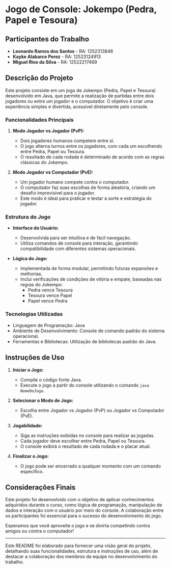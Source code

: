 # Jogo de Console: Jokempo (Pedra, Papel e Tesoura)

## Participantes do Trabalho
- **Leonardo Ramos dos Santos** - RA: 1252313846
- **Kayke Alabarce Perez** - RA: 12523124913
- **Miguel Rios da Silva** - RA: 12522217469

## Descrição do Projeto

Este projeto consiste em um jogo de Jokempo (Pedra, Papel e Tesoura) desenvolvido em Java, que permite a realização de partidas entre dois jogadores ou entre um jogador e o computador. O objetivo é criar uma experiência simples e divertida, acessível diretamente pelo console.

### Funcionalidades Principais

1. **Modo Jogador vs Jogador (PvP):**
   - Dois jogadores humanos competem entre si.
   - O jogo alterna turnos entre os jogadores, com cada um escolhendo entre Pedra, Papel ou Tesoura.
   - O resultado de cada rodada é determinado de acordo com as regras clássicas do Jokempo.

2. **Modo Jogador vs Computador (PvE):**
   - Um jogador humano compete contra o computador.
   - O computador faz suas escolhas de forma aleatória, criando um desafio imprevisível para o jogador.
   - Este modo é ideal para praticar e testar a sorte e estratégia do jogador.

### Estrutura do Jogo

- **Interface do Usuário:**
  - Desenvolvida para ser intuitiva e de fácil navegação.
  - Utiliza comandos de console para interação, garantindo compatibilidade com diferentes sistemas operacionais.

- **Lógica do Jogo:**
  - Implementada de forma modular, permitindo futuras expansões e melhorias.
  - Inclui verificações de condições de vitória e empate, baseadas nas regras do Jokempo:
    - Pedra vence Tesoura
    - Tesoura vence Papel
    - Papel vence Pedra

### Tecnologias Utilizadas

- Linguagem de Programação: Java
- Ambiente de Desenvolvimento: Console de comando padrão do sistema operacional.
- Ferramentas e Bibliotecas: Utilização de bibliotecas padrão do Java.

## Instruções de Uso

1. **Iniciar o Jogo:**
   - Compile o código fonte Java.
   - Execute o jogo a partir do console utilizando o comando `java NomeDoJogo`.

2. **Selecionar o Modo de Jogo:**
   - Escolha entre Jogador vs Jogador (PvP) ou Jogador vs Computador (PvE).

3. **Jogabilidade:**
   - Siga as instruções exibidas no console para realizar as jogadas.
   - Cada jogador deve escolher entre Pedra, Papel ou Tesoura.
   - O console exibirá o resultado de cada rodada e o placar atual.

4. **Finalizar o Jogo:**
   - O jogo pode ser encerrado a qualquer momento com um comando específico.  

## Considerações Finais

Este projeto foi desenvolvido com o objetivo de aplicar conhecimentos adquiridos durante o curso, como lógica de programação, manipulação de dados e interação com o usuário por meio do console. A colaboração entre os participantes foi essencial para o sucesso do desenvolvimento do jogo.

Esperamos que você aproveite o jogo e se divirta competindo contra amigos ou contra o computador!

---

Este README foi elaborado para fornecer uma visão geral do projeto, detalhando suas funcionalidades, estrutura e instruções de uso, além de destacar a colaboração dos membros da equipe no desenvolvimento do trabalho.
